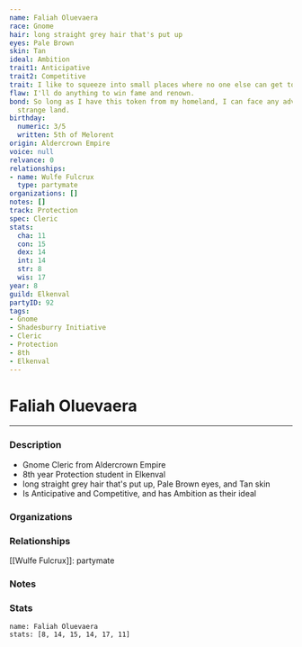 ```yaml
---
name: Faliah Oluevaera
race: Gnome
hair: long straight grey hair that's put up
eyes: Pale Brown
skin: Tan
ideal: Ambition
trait1: Anticipative
trait2: Competitive
trait: I like to squeeze into small places where no one else can get to me.
flaw: I'll do anything to win fame and renown.
bond: So long as I have this token from my homeland, I can face any adversity in this
  strange land.
birthday:
  numeric: 3/5
  written: 5th of Melorent
origin: Aldercrown Empire
voice: null
relvance: 0
relationships:
- name: Wulfe Fulcrux
  type: partymate
organizations: []
notes: []
track: Protection
spec: Cleric
stats:
  cha: 11
  con: 15
  dex: 14
  int: 14
  str: 8
  wis: 17
year: 8
guild: Elkenval
partyID: 92
tags:
- Gnome
- Shadesburry Initiative
- Cleric
- Protection
- 8th
- Elkenval
---
```

# Faliah Oluevaera
---
### Description
- Gnome Cleric from Aldercrown Empire
- 8th year Protection student in Elkenval
- long straight grey hair that's put up, Pale Brown eyes, and Tan skin
- Is Anticipative and Competitive, and has Ambition as their ideal

### Organizations

### Relationships
[[Wulfe Fulcrux]]: partymate

### Notes

### Stats
```statblock
name: Faliah Oluevaera
stats: [8, 14, 15, 14, 17, 11]
```